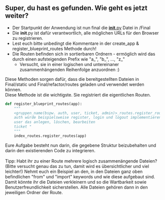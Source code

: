 ## Super, du hast es gefunden. Wie geht es jetzt weiter?

- Der Startpunkt der Anwendung ist nun final die [__init__.py](https://github.com/IT-Wintercamp-2025/backend/blob/main/Final/__init__.py) Datei in /Final
- Die __init__.py ist dafür verantwortlich, alle möglichen URLs für den Browser zu registrieren.
- Lest euch bitte unbedingt die Kommentare in der create_app & register_blueprint_routes Methode durch!
- Die Routen befinden sich in sortierbaren Ordnern - ermöglich wird das durch einen aufsteigenden Prefix wie "a_", "b_", ..., "z_"
    - Versucht, sie in einer logischen und untereinaner zusammenhängenden Reihenfolge anzuordnen :) 

Diese Methoden sorgen dafür, dass die bereitgestellten Dateien in Final/static und Final/refactor/routes geladen und verwendet werden können.<br>
Diese Methode ist die wichtigste. Sie registriert die eigentlichen Routen. 
```python
def register_blueprint_routes(app):
    """
    <gruppen_name(bspw. auth, user, ticket, admin)>_routes.register_routes(app)
    auth würde beispielsweise register, login und logout implementieren,
    user das anlegen, löschen, bearbeiten
    ticket "  
    """
    index_routes.register_routes(app)
```

Eure Aufgabe besteht nun darin, die gegebene Struktur beizubehalten und darin den existierenden Code zu integrieren. <br> <br>
Tipp: Habt ihr zu einer Route mehrere logisch zusammenängende Dateien? (Bitte versucht genau das zu tun, damit wird es übersichtlicher und viel leichter!) Nehmt euch ein Beispiel an den, in den Dateien ganz oben befindlichen "from" und "import"
keywords und wie diese aufgebaut sind. Damit könnte ihr die Dateien verkleinern und so die Wartbarkeit sowie Benutzerfreundlichkeit
sicherstellen. Alle Dateien gehören dann in den jeweiligen Ordner der Route.
